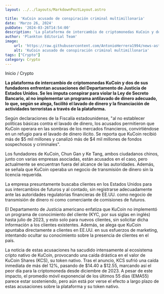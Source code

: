 ```yaml
---
layout: ../../layouts/MarkdownPostLayout.astro

title: 'KuCoin acusado de conspiración criminal multimillonaria'
date: 'Marzo 26, 2024'
pubDate: '2024-03-26T14:54:00'
description: 'La plataforma de intercambio de criptomonedas KuCoin y dos de sus fundadores enfrentan acusaciones del Departamento de Justicia de Estados Unidos.'
author: 'Plankton Editorial Team'
image:
    url: 'https://raw.githubusercontent.com/AntonioHerrera1994/news-astro/master/src/assets/crypto/crypto38.webp'
    alt: 'KuCoin acusado de conspiración criminal multimillonaria'
tags: ["Crypto"]
category: Crypto
---
```


<span><a href="/" style="text-decoration:none;color:#0F1416">Inicio</a> / <a href="/crypto" style="text-decoration:none;color:#0F1416">Crypto</a></span>


<p style="font-weight: bold;">La plataforma de intercambio de criptomonedas KuCoin y dos de sus fundadores enfrentan acusaciones del Departamento de Justicia de Estados Unidos. Se les imputa conspirar para violar la Ley de Secreto Bancario, al no implementar un programa antilavado de dinero adecuado, lo que, según se alega, facilitó el lavado de dinero y la financiación de actividades terroristas a través de la plataforma.</p>

Según declaraciones de la Fiscalía estadounidense, "al no establecer políticas básicas contra el lavado de dinero, los acusados permitieron que KuCoin operara en las sombras de los mercados financieros, convirtiéndose en un refugio para el lavado de dinero ilícito. Se reporta que KuCoin recibió más de $5 mil millones y canalizó más de $4 mil millones de fondos sospechosos y criminales".

Los fundadores de KuCoin, Chun Gan y Ke Tang, ambos ciudadanos chinos, junto con varias empresas asociadas, están acusados en el caso, pero actualmente se encuentran fuera del alcance de las autoridades. Además, se señala que KuCoin operaba un negocio de transmisión de dinero sin la licencia requerida.

La empresa presuntamente buscaba clientes en los Estados Unidos para sus intercambios de futuros y al contado, sin registrarse adecuadamente ante las autoridades regulatorias financieras de EE.UU. como negocio de transmisión de dinero ni como comerciante de comisiones de futuros.

El Departamento de Justicia americano enfatiza que KuCoin no implementó un programa de conocimiento del cliente (KYC, por sus siglas en inglés) hasta julio de 2023, y esto solo para nuevos clientes, sin solicitar dicha información a los clientes existentes. Además, se alega que KuCoin apuntaba directamente a clientes en EE.UU. en sus esfuerzos de marketing, intentando ocultar su conocimiento sobre la presencia de clientes en el país.

La noticia de estas acusaciones ha sacudido intensamente al ecosistema cripto nativo de KuCoin, provocando una caída drástica en el valor de KuCoin Shares (KCS), su token nativo. Tras el anuncio, KCS sufrió una caída inmediata de más del 12%, pasando de $14.40 a $12.55, marcando así el peor día para la criptomoneda desde diciembre de 2023. A pesar de este impacto, el promedio móvil exponencial de los últimos 55 días (EMA55) parece estar sosteniendo, pero aún está por verse el efecto a largo plazo de estas acusaciones sobre la plataforma y su token nativo.
